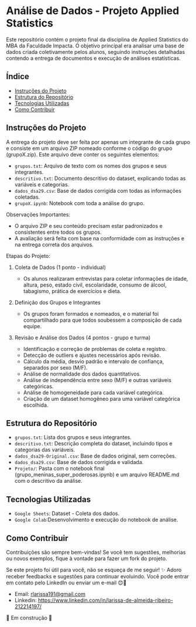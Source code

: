 # Análise de Dados - Projeto Applied Statistics

<p>Este repositório contém o projeto final da disciplina de Applied Statistics do MBA da Faculdade Impacta. O objetivo principal era analisar uma base de dados criada coletivamente pelos alunos, seguindo instruções detalhadas contendo a entrega de documentos e execução de análises estatísticas.</p>


## Índice

- [Instruções do Projeto](#instruções-do-projeto)
- [Estrutura do Repositório](#estrutura-do-repositório)
- [Tecnologias Utilizadas](#tecnologias-utilizadas)
- [Como Contribuir](#como-contribuir)

## Instruções do Projeto
<p>A entrega do projeto deve ser feita por apenas um integrante de cada grupo e consiste em um arquivo ZIP nomeado conforme o código do grupo (grupoX.zip). Este arquivo deve conter os seguintes elementos:</p>

- `grupos.txt`: Arquivo de texto com os nomes dos grupos e seus integrantes.
- `descritivo.txt`: Documento descritivo do dataset, explicando todas as variáveis e categorias.
- `dados_dsa29.csv`: Base de dados corrigida com todas as informações coletadas.
- `grupoX.ipynb`: Notebook com toda a análise do grupo.

Observações Importantes:

- O arquivo ZIP e seu conteúdo precisam estar padronizados e consistentes entre todos os grupos.
- A avaliação será feita com base na conformidade com as instruções e na entrega correta dos arquivos.

Etapas do Projeto:

1. Coleta de Dados (1 ponto - individual)
   - Os alunos realizaram entrevistas para coletar informações de idade, altura, peso, estado civil, escolaridade, consumo de álcool, tabagismo, prática de exercícios e dieta.
   
2. Definição dos Grupos e Integrantes
   - Os grupos foram formados e nomeados, e o material foi compartilhado para que todos soubessem a composição de cada equipe.
   
3. Revisão e Análise dos Dados (4 pontos - grupo e turma)
   - Identificação e correção de problemas de coleta e registro.
   - Detecção de outliers e ajustes necessários após revisão.
   - Cálculo da média, desvio padrão e intervalo de confiança, separados por sexo (M/F).
   - Análise de normalidade dos dados quantitativos.
   - Análise de independência entre sexo (M/F) e outras variáveis categóricas.
   - Análise de homogeneidade para cada variável categórica.
   - Criação de um dataset homogêneo para uma variável categórica escolhida.

## Estrutura do Repositório
- `grupos.txt`: Lista dos grupos e seus integrantes.
- `descritivo.txt`: Descrição completa do dataset, incluindo tipos e categorias das variáveis.
- `dados_dsa29-Original.csv`: Base de dados original, sem correções.
- `dados_dsa29.csv`: Base de dados corrigida e validada.
- `Projeto/`: Pasta com o notebook final (grupo_meninas_super_poderosas.ipynb) e um arquivo README.md com o descritivo da análise.

## Tecnologias Utilizadas
- `Google Sheets`: Dataset - Coleta dos dados.
- `Google Colab`:Desenvolvimento e execução do notebook de análise.

## Como Contribuir
<p>Contribuições são sempre bem-vindas! Se você tem sugestões, melhorias ou novos exemplos, fique à vontade para fazer um fork do projeto.</p>
<p>Se este projeto foi útil para você, não se esqueça de me seguir! ✨ Adoro receber feedbacks e sugestões para continuar evoluindo. Você pode entrar em contato pelo LinkedIn ou enviar um e-mail 😊📩</p>

- Email: rlarissa191@gmail.com
- Linkedin: https://www.linkedin.com/in/larissa-de-almeida-ribeiro-212214197/

🚧 Em construção 🚧
